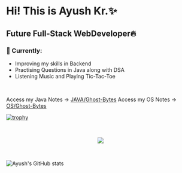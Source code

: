 <h1>Hi! This is Ayush Kr.✨</h1>
<h2>Future Full-Stack WebDeveloper🔥</h2>
<h3>🚧 Currently:</h3>
<ul>
  <li>Improving my skills in Backend</li>
  <li>Practising Questions in Java along with DSA</li>
  <li>Listening Music and Playing Tic-Tac-Toe</li>
</ul>
<br>

Access my Java Notes -> [JAVA/Ghost-Bytes](https://cumbersome-accordion-690.notion.site/Ghost-Bytes-4c359db166d54d9db4905d1c57863e02?pvs=4)
Access my OS Notes -> [OS/Ghost-Bytes](https://cumbersome-accordion-690.notion.site/Unit-4-dabaefe675fe4228ba4aa368b990ab4f?pvs=4)

[![trophy](https://github-profile-trophy.vercel.app/?username=AyushKUMAR031&theme=onedark)](https://github.com/ryo-ma/github-profile-trophy)

<br>
<p align="center">
  <a href="https://skillicons.dev">
  <img src="https://skillicons.dev/icons?i=py,c,cpp,java,html,css,js,ts,angular,bootstrap,nodejs,jquery,tailwind,react,codepen,discord,figma,git,github,idea,aws,vscode,pycharm,mysql,webstorm,mongodb,ubuntu,netlify,npm,notion&perline=10">
  </a>
</p>

<br>

![Ayush's GitHub stats](https://github-readme-stats.vercel.app/api?username=AyushKUMAR031&show_icons=true&theme=radical)
